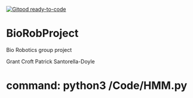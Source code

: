 [![Gitpod ready-to-code](https://img.shields.io/badge/Gitpod-ready--to--code-blue?logo=gitpod)](https://gitpod.io/#https://github.com/grantcroft/BioRobProject)

# BioRobProject
Bio Robotics group project

Grant Croft
Patrick Santorella-Doyle


# command: python3 /Code/HMM.py
